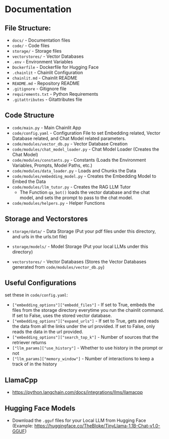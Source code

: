 # Documentation

## File Structure:
- `docs/` - Documentation files
- `code/` - Code files
- `storage/` - Storage files
- `vectorstores/` - Vector Databases
- `.env` - Environment Variables
- `Dockerfile` - Dockerfile for Hugging Face
- `.chainlit` - Chainlit Configuration
- `chainlit.md` - Chainlit README
- `README.md` - Repository README
- `.gitignore` - Gitignore file
- `requirements.txt` - Python Requirements
- `.gitattributes` - Gitattributes file

## Code Structure

- `code/main.py` - Main Chainlit App
- `code/config.yaml` - Configuration File to set Embedding related, Vector Database related, and Chat Model related parameters.
- `code/modules/vector_db.py` - Vector Database Creation
- `code/modules/chat_model_loader.py` - Chat Model Loader (Creates the Chat Model)
- `code/modules/constants.py` - Constants (Loads the Environment Variables, Prompts, Model Paths, etc.)
- `code/modules/data_loader.py` - Loads and Chunks the Data
- `code/modules/embedding_model.py` - Creates the Embedding Model to Embed the Data
- `code/modules/llm_tutor.py` - Creates the RAG LLM Tutor
    - The Function `qa_bot()` loads the vector database and the chat model, and sets the prompt to pass to the chat model.
- `code/modules/helpers.py` - Helper Functions    

## Storage and Vectorstores

- `storage/data/` - Data Storage (Put your pdf files under this directory, and urls in the urls.txt file)
- `storage/models/` - Model Storage (Put your local LLMs under this directory)

- `vectorstores/` - Vector Databases (Stores the Vector Databases generated from `code/modules/vector_db.py`)


## Useful Configurations
set these in `code/config.yaml`:
* ``["embedding_options"]["embedd_files"]`` - If set to True, embeds the files from the storage directory everytime you run the chainlit command. If set to False, uses the stored vector database.
* ``["embedding_options"]["expand_urls"]`` - If set to True, gets and reads the data from all the links under the url provided. If set to False, only reads the data in the url provided.
* ``["embedding_options"]["search_top_k"]`` - Number of sources that the retriever returns
* ``["llm_params]["use_history"]`` - Whether to use history in the prompt or not
* ``["llm_params]["memory_window"]`` - Number of interactions to keep a track of in the history


## LlamaCpp
* https://python.langchain.com/docs/integrations/llms/llamacpp

## Hugging Face Models
* Download the ``.gguf`` files for your Local LLM from Hugging Face (Example: https://huggingface.co/TheBloke/TinyLlama-1.1B-Chat-v1.0-GGUF)